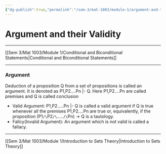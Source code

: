 ```yaml
---
{"dg-publish":true,"permalink":"/sem-3/mat-1003/module-1/argument-and-their-validity/"}
---
```


# Argument and their Validity
---

[[Sem 3/Mat 1003/Module 1/Conditional and Biconditional Statements|Conditional and Biconditional Statements]]

---

### Argument
Deduction of a proposition Q from a set of propositions is called an argument. It is denoted as P1,P2....Pn |- Q. Here P1,P2....Pn are called premises and Q is called conclusion

- Valid Argument: P1,P2.....Pn |- Q is called a valid argument if Q is true whenever all the premises P1,P2....Pn are true or, equivalently, if the proposition (P1`/\`P2`/\`.....`/\`Pn) -> Q is a tautology.
- Fallcy(Invalid Argument): An argument which is not valid is called a fallacy.


---
[[Sem 3/Mat 1003/Module 1/Introduction to Sets Theory|Introduction to Sets Theory]]